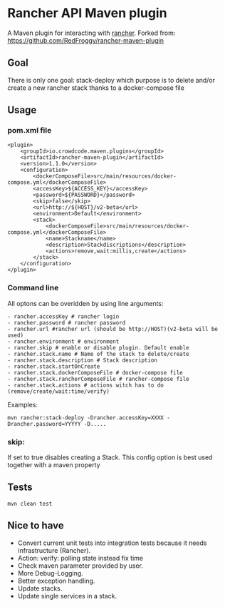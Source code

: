 # Rancher API Maven plugin

A Maven plugin for interacting with [rancher](http://rancher.com). Forked from: https://github.com/RedFroggy/rancher-maven-plugin

## Goal
There is only one goal: stack-deploy which purpose is to delete and/or create 
a new rancher stack thanks to a docker-compose file

## Usage
### pom.xml file
```
<plugin>
    <groupId>io.crowdcode.maven.plugins</groupId>
    <artifactId>rancher-maven-plugin</artifactId>
    <version>1.1.0</version>
    <configuration>
        <dockerComposeFile>src/main/resources/docker-compose.yml</dockerComposeFile>
        <accessKey>${ACCESS_KEY}</accessKey>
        <password>${PASSWORD}</password>
        <skip>false</skip>
        <url>http://${HOST}/v2-beta</url>
        <environment>Default</environment>
        <stack>
            <dockerComposeFile>src/main/resources/docker-compose.yml</dockerComposeFile>
            <name>Stackname</name>
            <description>Stackdiscriptions</description>
            <actions>remove,wait:millis,create</actions>
        </stack>
    </configuration>
</plugin>
```
### Command line
All optons can be overidden by using line arguments:
```
- rancher.accessKey # rancher login
- rancher.password # rancher password
- rancher.url #rancher url (should be http://HOST)(v2-beta will be used)
- rancher.environment # environment
- rancher.skip # enable or disable plugin. Default enable
- rancher.stack.name # Name of the stack to delete/create
- rancher.stack.description # Stack description
- rancher.stack.startOnCreate
- rancher.stack.dockerComposeFile # docker-compose file
- rancher.stack.rancherComposeFile # rancher-compose file
- rancher.stack.actions # actions witch has to do (remove/create/wait:time/verify)
```

Examples:
```
mvn rancher:stack-deploy -Drancher.accessKey=XXXX -Drancher.password=YYYYY -D.....
```

### skip: 
If set to true disables creating a Stack. This config option is best used together with a maven property

## Tests
```
mvn clean test
```

## Nice to have
- Convert current unit tests into integration tests because it needs 
infrastructure (Rancher).
- Action: verify: polling state instead fix time
- Check maven parameter provided by user.
- More Debug-Logging.
- Better exception handling.
- Update stacks.
- Update single services in a stack.
